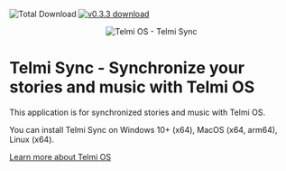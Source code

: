 ![Total Download](https://img.shields.io/github/downloads/DantSu/Telmi-Sync/total.svg) [![v0.3.3 download](https://img.shields.io/github/downloads/DantSu/Telmi-Sync/0.3.3/total.svg)](https://github.com/DantSu/Telmi-Sync/releases/tag/0.3.3)

<p align="center"><img = src="https://dantsu.com/files/Telmi_MiyooPC.jpg" alt="Telmi OS - Telmi Sync" /></p>

# Telmi Sync - Synchronize your stories and music with Telmi OS

This application is for synchronized stories and music with Telmi OS.

You can install Telmi Sync on Windows 10+ (x64), MacOS (x64, arm64), Linux (x64).

[Learn more about Telmi OS](https://github.com/DantSu/Telmi-story-teller)
